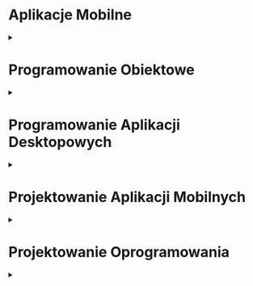 <div>
    <h1>Aplikacje Mobilne</h1>
    <details>
        <summary></summary>
        <ul>
        <li><a href="https://github.com/Kornellen/School-Projects/tree/AM/AM/Kantor-App/src">Kantor-App</a></li>
        </ul>
    </details>
</div>

<div>
    <h1>Programowanie Obiektowe</h1>
    <details>
        <summary></summary>
        <ul>
            <li><a href="https://github.com/Kornellen/School-Projects/tree/OOP/OOP/KONSOLA_oop_klasa_filmy">KONSOLA_oop_klasa_filmy</a></li>
            <li><a href="https://github.com/Kornellen/School-Projects/tree/OOP/OOP/KONSOLOWA___oop_operacje_na_tek%C5%9Bcie">KONSOLOWA___oop_operacje_na_tekście</a></li>
        </ul>
    </details>
</div>

<div>
    <h1>Programowanie Aplikacji Desktopowych</h1>
    <details>
        <summary></summary>
        <ul>
            <li><a href="https://github.com/Kornellen/School-Projects/tree/PAD/PAD/Algorytm-Euklidesa-reszta-z-dzielenia/">Algorytm-Euklidesa-reszta-z-dzielenia</a></li>
            <li><a href="https://github.com/Kornellen/School-Projects/tree/PAD/PAD/Algorytm-Euklidesa-odejmowanie/">Algorytm-Euklidesa-odejmowanie</a></li>
            <li><a href="https://github.com/Kornellen/School-Projects/tree/PAD/PAD/Silnia-rekurencja-petla/">Silnia-rekurencja-petla</a></li>
            <li><a href="https://github.com/Kornellen/School-Projects/tree/PAD/PAD/fibonacci-rekurencja-i-petla/">fibonacci-rekurencja-i-petla</a></li>
        </ul>
    </details>
</div>

<div>
    <h1>Projektowanie Aplikacji Mobilnych</h1>
    <details>
        <summary></summary>
        <details>
            <summary>Android Java</summary>
            <ul>
            <li><a href="https://github.com/Kornellen/School-Projects/tree/PAM/PAM/Android_Java/Mobilna_galeria_zdjec/">Mobilna_galeria_zdjec</a></li>
        </ul>
        </details>
        <details>
        <summary>.NET MAUI</summary>
        <ul>
            <li><a href="https://github.com/Kornellen/School-Projects/tree/PAM/PAM/MAUI/Mobilna_galeria_zdjec/">Mobilna_galeria_zdjec</a></li>
        </ul>
        </details>
    </details>
</div>

<div>
    <h1>Projektowanie Oprogramowania</h1>
    <details>
        <summary></summary>
        <ul>
            <li><a href="https://github.com/Kornellen/School-Projects/tree/PO/PO/KONSOLA_algorytm_euklidesa_NWD/">KONSOLA_algorytm_euklidesa_NWD</a></li>
            <li><a href="https://github.com/Kornellen/School-Projects/tree/PO/PO/KONSOLA_algorytm_sortowania_babelkowago/">KONSOLA_algorytm_sortowania_babelkowego</a></li>
        </ul>
        </ul>
    </details>
</div>
